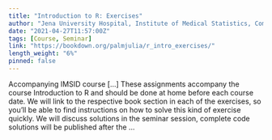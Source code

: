 ```yaml
---
title: "Introduction to R: Exercises"
author: "Jena University Hospital, Institute of Medical Statistics, Computer and Data Sciences, Julia Palm (julia.palm@med.uni-jena.de)"
date: "2021-04-27T11:57:00Z"
tags: [Course, Seminar]
link: "https://bookdown.org/palmjulia/r_intro_exercises/"
length_weight: "6%"
pinned: false
---
```


Accompanying IMSID course [...] These assignments accompany the course Introduction to R and should be done at home before each course date. We will link to the respective book section in each of the exercises, so you’ll be able to find instructions on how to solve this kind of exercise quickly. We will discuss solutions in the seminar session, complete code solutions will be published after the ...

